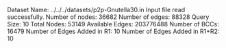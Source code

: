 Dataset Name: ../../../datasets/p2p-Gnutella30.in
Input file read successfully.
Number of nodes: 36682
Number of edges: 88328
Query Size: 10
Total Nodes: 53149
Available Edges: 203776488
Number of BCCs: 16479
Number of Edges Added in R1: 10
Number of Edges Added in R1+R2: 10
